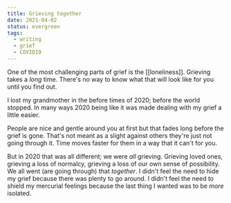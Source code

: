 ```yaml
---
title: Grieving together
date: 2021-04-02
status: evergreen
tags:
  - writing
  - grief
  - COVID19
---
```



 One of the most challenging parts of grief is the [[loneliness]]. Grieving takes a *long* time. There's no way to know what that will look like for you until you find out.

 I lost my grandmother in the before times of 2020; before the world stopped. In many ways 2020 being like it was made dealing with my grief a little easier. 

 People are nice and gentle around you at first but that fades long before the grief is gone. That's not meant as a slight against others they're just not going through it. Time moves faster for them in a way that it can't for you.

 But in 2020 that was all different; we were *all* grieving. Grieving loved ones, grieving a loss of normalcy, grieving a loss of our own sense of possibility. We all went (are going through) that *together*. I didn't feel the need to hide my grief because there was plenty to go around. I didn't feel the need to shield my mercurial feelings because the last thing I wanted was to be *more* isolated.


